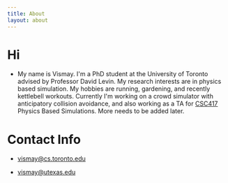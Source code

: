 ```yaml
---
title: About
layout: about
---
```



# Hi

* My name is Vismay. I'm a PhD student at the University of Toronto advised by Professor David Levin. My research interests are in physics based simulation. My hobbies are running, gardening, and recently kettlebell workouts. Currently I'm working on a crowd simulator with anticipatory collision avoidance, and also working as a TA for [CSC417] Physics Based Simulations. More needs to be added later.

# Contact Info

* [vismay@cs.toronto.edu](mailto:vismay@cs.toronto.edu)

* [vismay@utexas.edu](mailto:vismay@utexas.edu)

[me]: ../assets/img/me.jpeg
[CSC417]: https://github.com/dilevin/CSC417-physics-based-animation
